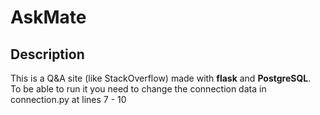 # AskMate

## Description

This is a Q&A site (like StackOverflow) made with **flask** and **PostgreSQL**.  
To be able to run it you need to change the connection data in connection.py at lines 7 - 10